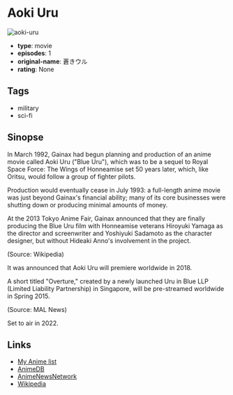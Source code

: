# Aoki Uru

![aoki-uru](https://cdn.myanimelist.net/images/anime/13/71915.jpg)

-   **type**: movie
-   **episodes**: 1
-   **original-name**: 蒼きウル
-   **rating**: None

## Tags

-   military
-   sci-fi

## Sinopse

In March 1992, Gainax had begun planning and production of an anime movie called Aoki Uru ("Blue Uru"), which was to be a sequel to Royal Space Force: The Wings of Honneamise set 50 years later, which, like Oritsu, would follow a group of fighter pilots.

Production would eventually cease in July 1993: a full-length anime movie was just beyond Gainax's financial ability; many of its core businesses were shutting down or producing minimal amounts of money.

At the 2013 Tokyo Anime Fair, Gainax announced that they are finally producing the Blue Uru film with Honneamise veterans Hiroyuki Yamaga as the director and screenwriter and Yoshiyuki Sadamoto as the character designer, but without Hideaki Anno's involvement in the project.

(Source: Wikipedia)

It was announced that Aoki Uru will premiere worldwide in 2018.

A short titled "Overture," created by a newly launched Uru in Blue LLP (Limited Liability Partnership) in Singapore, will be pre-streamed worldwide in Spring 2015.

(Source: MAL News)

Set to air in 2022.

## Links

-   [My Anime list](https://myanimelist.net/anime/20471/Aoki_Uru)
-   [AnimeDB](http://anidb.info/perl-bin/animedb.pl?show=anime&aid=10060)
-   [AnimeNewsNetwork](http://www.animenewsnetwork.com/encyclopedia/anime.php?id=16599)
-   [Wikipedia](http://ja.wikipedia.org/wiki/%E8%92%BC%E3%81%8D%E3%82%A6%E3%83%AB)
